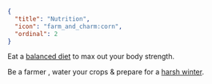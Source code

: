 ```json
{
  "title": "Nutrition",
  "icon": "farm_and_charm:corn",
  "ordinal": 2
}
```

Eat a [balanced diet](^aged:nutrition/nutrients) to max out your body strength.


Be a farmer , water your crops & prepare for a [harsh winter](^aged:nutrition/seasons).
